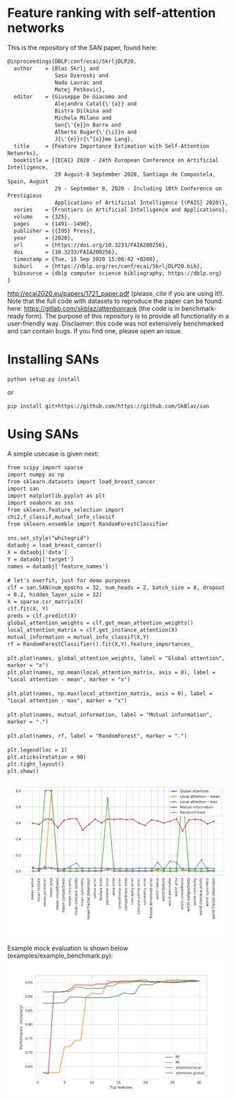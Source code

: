 # Feature ranking with self-attention networks
This is the repository of the SAN paper, found here:

```
@inproceedings{DBLP:conf/ecai/SkrljDLP20,
  author    = {Blaz Skrlj and
               Saso Dzeroski and
               Nada Lavrac and
               Matej Petkovic},
  editor    = {Giuseppe De Giacomo and
               Alejandro Catal{\'{a}} and
               Bistra Dilkina and
               Michela Milano and
               Sen{\'{e}}n Barro and
               Alberto Bugar{\'{\i}}n and
               J{\'{e}}r{\^{o}}me Lang},
  title     = {Feature Importance Estimation with Self-Attention Networks},
  booktitle = {{ECAI} 2020 - 24th European Conference on Artificial Intelligence,
               29 August-8 September 2020, Santiago de Compostela, Spain, August
               29 - September 8, 2020 - Including 10th Conference on Prestigious
               Applications of Artificial Intelligence {(PAIS} 2020)},
  series    = {Frontiers in Artificial Intelligence and Applications},
  volume    = {325},
  pages     = {1491--1498},
  publisher = {{IOS} Press},
  year      = {2020},
  url       = {https://doi.org/10.3233/FAIA200256},
  doi       = {10.3233/FAIA200256},
  timestamp = {Tue, 15 Sep 2020 15:08:42 +0200},
  biburl    = {https://dblp.org/rec/conf/ecai/SkrljDLP20.bib},
  bibsource = {dblp computer science bibliography, https://dblp.org}
}
```

http://ecai2020.eu/papers/1721_paper.pdf
(please, cite if you are using it!).
Note that the full code with datasets to reproduce the paper can be found here: https://gitlab.com/skblaz/attentionrank (the code is in benchmark-ready form). The purpose of this repository is to provide all functionality in a user-friendly way. Disclaimer: this code was not extensively benchmarked and can contain bugs. If you find one, please open an issue.

# Installing SANs
```
python setup.py install
```

or

```
pip install git+https://github.com/https://github.com/SkBlaz/san
```

# Using SANs
A simple usecase is given next:


```
from scipy import sparse
import numpy as np
from sklearn.datasets import load_breast_cancer
import san
import matplotlib.pyplot as plt
import seaborn as sns
from sklearn.feature_selection import chi2,f_classif,mutual_info_classif
from sklearn.ensemble import RandomForestClassifier

sns.set_style("whitegrid")
dataobj = load_breast_cancer()
X = dataobj['data']
Y = dataobj['target']
names = dataobj['feature_names']

# let's overfit, just for demo purposes
clf = san.SAN(num_epochs = 32, num_heads = 2, batch_size = 8, dropout = 0.2, hidden_layer_size = 32)
X = sparse.csr_matrix(X)
clf.fit(X, Y)
preds = clf.predict(X)
global_attention_weights = clf.get_mean_attention_weights()
local_attention_matrix = clf.get_instance_attention(X)
mutual_information = mutual_info_classif(X,Y)
rf = RandomForestClassifier().fit(X,Y).feature_importances_

plt.plot(names, global_attention_weights, label = "Global attention", marker = "x")
plt.plot(names, np.mean(local_attention_matrix, axis = 0), label = "Local attention - mean", marker = "x")

plt.plot(names, np.max(local_attention_matrix, axis = 0), label = "Local attention - max", marker = "x")

plt.plot(names, mutual_information, label = "Mutual information", marker = ".")

plt.plot(names, rf, label = "RandomForest", marker = ".")

plt.legend(loc = 1)
plt.xticks(rotation = 90)
plt.tight_layout()
plt.show()

```

![Example](images/example.png)


Example mock evaluation is shown below (examples/example_benchmark.py):
![Example](images/example1.png)
